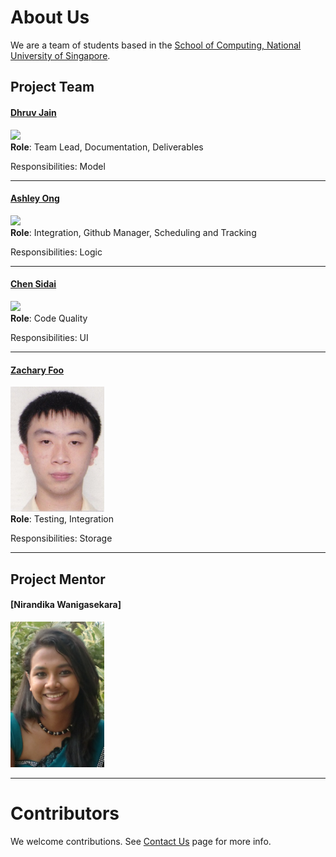 # About Us

We are a team of students based in the [School of Computing, National University of Singapore](http://www.comp.nus.edu.sg).

## Project Team

#### [Dhruv Jain](http://github.com/microcerebus) <br>
<img src="images/DamithRajapakse.jpg" width="150"><br>
**Role**: Team Lead, Documentation, Deliverables<br>

Responsibilities: Model

-----

#### [Ashley Ong](http://github.com/ashleyyy94)
<img src="images/JoshuaLee.jpg" width="150"><br>
**Role**: Integration, Github Manager, Scheduling and Tracking <br>  

Responsibilities: Logic

-----

#### [Chen Sidai](http://github.com/sidai) 
<img src="images/LeowYijin.jpg" width="150"><br>
**Role**: Code Quality <br>

Responsibilities: UI

-----

#### [Zachary Foo](http://github.com/StylishGoldPen)
<img src="images/MartinChoo.jpg" width="150"><br>
**Role**: Testing, Integration <br>  

Responsibilities: Storage

-----
## Project Mentor
#### [Nirandika Wanigasekara]
<img src="images/NirandikaWanigasekara.jpg" width="150"><br>

-----
# Contributors

We welcome contributions. See [Contact Us](ContactUs.md) page for more info.